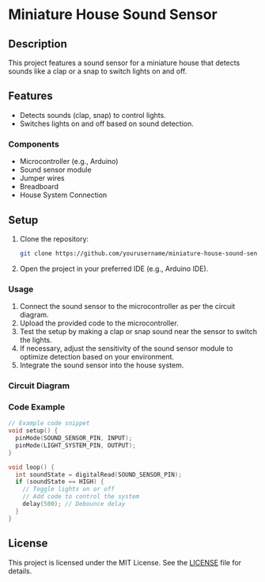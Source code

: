 # Miniature House Sound Sensor

## Description
This project features a sound sensor for a miniature house that detects sounds like a clap or a snap to switch lights on and off.

## Features
- Detects sounds (clap, snap) to control lights.
- Switches lights on and off based on sound detection.

### Components
- Microcontroller (e.g., Arduino)
- Sound sensor module
- Jumper wires
- Breadboard
- House System Connection

## Setup
1. Clone the repository:
   ```bash
   git clone https://github.com/yourusername/miniature-house-sound-sensor.git
   ```
2. Open the project in your preferred IDE (e.g., Arduino IDE).

### Usage
1. Connect the sound sensor to the microcontroller as per the circuit diagram.
2. Upload the provided code to the microcontroller.
3. Test the setup by making a clap or snap sound near the sensor to switch the lights.
4. If necessary, adjust the sensitivity of the sound sensor module to optimize detection based on your environment. 
5. Integrate the sound sensor into the house system.

### Circuit Diagram


### Code Example
```cpp
// Example code snippet
void setup() {
  pinMode(SOUND_SENSOR_PIN, INPUT);
  pinMode(LIGHT_SYSTEM_PIN, OUTPUT);
}

void loop() {
  int soundState = digitalRead(SOUND_SENSOR_PIN);
  if (soundState == HIGH) {
    // Toggle lights on or off
    // Add code to control the system
    delay(500); // Debounce delay
  }
}
```

## License
This project is licensed under the MIT License. See the [LICENSE](LICENSE) file for details.
